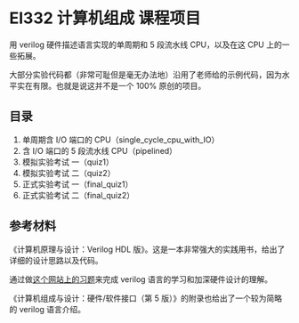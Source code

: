 # EI332 计算机组成 课程项目

用 verilog 硬件描述语言实现的单周期和 5 段流水线 CPU，以及在这 CPU 上的一些拓展。

大部分实验代码都（非常可耻但是毫无办法地）沿用了老师给的示例代码，因为水平实在有限。也就是说这并不是一个 100% 原创的项目。

## 目录

1. 单周期含 I/O 端口的 CPU（single_cycle_cpu_with_IO）
2. 含 I/O 端口的 5 段流水线 CPU（pipelined）
3. 模拟实验考试 一（quiz1）
4. 模拟实验考试 二（quiz2）
5. 正式实验考试 一（final_quiz1）
6. 正式实验考试 二（final_quiz2）

## 参考材料

《计算机原理与设计：Verilog HDL 版》。这是一本非常强大的实践用书，给出了详细的设计思路以及代码。

通过做[这个网站上的习题](https://hdlbits.01xz.net/wiki/Main_Page)来完成 verilog 语言的学习和加深硬件设计的理解。

《计算机组成与设计：硬件/软件接口（第 5 版）》的附录也给出了一个较为简略的 verilog 语言介绍。
